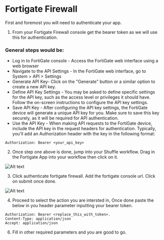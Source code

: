 # Fortigate Firewall

First and foremost you will need to authenticate your app.

1. From your Fortigate Firewall console get the bearer token as we will use this for authentication.
### General steps would be:

- Log in to FortiGate console - Access the FortiGate web interface using a web browser
- Navigate to the API Settings - In the FortiGate web interface, go to System > API > Settings
- Generate API Key- Click on the "Generate" button or a similar option to create a new API key.
- Define API Key Settings - You may be asked to define specific settings for the API key, such as the access level or privileges it should have. Follow the on-screen instructions to configure the API key settings.
- Save API Key - After configuring the API key settings, the FortiGate device will generate a unique API key for you. Make sure to save this key securely, as it will be required for API authentication.
- Use the API Key - When making API requests to the FortiGate device, include the API key in the request headers for authentication. Typically, you'll add an Authorization header with the key in the following format:

```
Authorization: Bearer <your_api_key>
```

2. Once step one above is done, jump into your Shuffle workflow. Drag in the Fortigate App into your workflow then click on it.

![Alt text](image.png)

3. Click authenticate fortigate firewall. Add the fortigate console url. Click on submit once done.

![Alt text](image-1.png)

4. Proceed to select the action you are intersted in, Once done paste the below in you header parameter inputting your bearer token. 
```
Authorization: Bearer <replace_this_with_token>.
Content-Type: application/json
Accept: application/json
```
6. Fill in other required parameters and you are good to go.